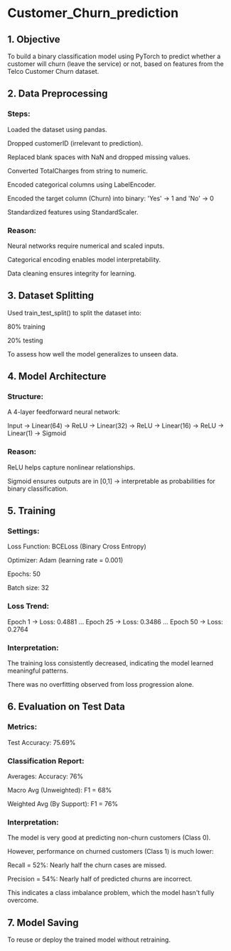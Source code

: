 # Customer_Churn_prediction

## 1. Objective
To build a binary classification model using PyTorch to predict whether a customer will churn (leave the service) or not, based on features from the Telco Customer Churn dataset.

## 2. Data Preprocessing
### Steps:
Loaded the dataset using pandas.

Dropped customerID (irrelevant to prediction).

Replaced blank spaces with NaN and dropped missing values.

Converted TotalCharges from string to numeric.

Encoded categorical columns using LabelEncoder.

Encoded the target column (Churn) into binary:
'Yes' → 1 and 'No' → 0

Standardized features using StandardScaler.

### Reason:
Neural networks require numerical and scaled inputs.

Categorical encoding enables model interpretability.

Data cleaning ensures integrity for learning.

## 3. Dataset Splitting
Used train_test_split() to split the dataset into:

80% training

20% testing

To assess how well the model generalizes to unseen data.

## 4. Model Architecture
### Structure:
A 4-layer feedforward neural network:

Input → Linear(64) → ReLU → Linear(32) → ReLU → Linear(16) → ReLU → Linear(1) → Sigmoid
### Reason:
ReLU helps capture nonlinear relationships.

Sigmoid ensures outputs are in [0,1] → interpretable as probabilities for binary classification.

## 5. Training
### Settings:
Loss Function: BCELoss (Binary Cross Entropy)

Optimizer: Adam (learning rate = 0.001)

Epochs: 50

Batch size: 32

### Loss Trend:
Epoch 1 → Loss: 0.4881
...
Epoch 25 → Loss: 0.3486
...
Epoch 50 → Loss: 0.2764
### Interpretation:
The training loss consistently decreased, indicating the model learned meaningful patterns.

There was no overfitting observed from loss progression alone.

## 6. Evaluation on Test Data
### Metrics:
Test Accuracy: 75.69%
### Classification Report:
Averages:
Accuracy: 76%

Macro Avg (Unweighted): F1 = 68%

Weighted Avg (By Support): F1 = 76%

### Interpretation:
The model is very good at predicting non-churn customers (Class 0).

However, performance on churned customers (Class 1) is much lower:

Recall = 52%: Nearly half the churn cases are missed.

Precision = 54%: Nearly half of predicted churns are incorrect.

This indicates a class imbalance problem, which the model hasn't fully overcome.

## 7. Model Saving
To reuse or deploy the trained model without retraining.
